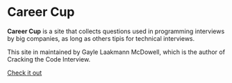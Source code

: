 # Career Cup

**Career Cup** is a site that collects questions used in programming interviews
by big companies, as long as others tipis for technical interviews.

This site in maintained by Gayle Laakmann McDowell, which is the author of
Cracking the Code Interview.

[Check it out](https://www.careercup.com/page)
